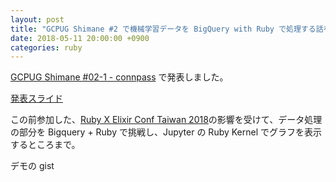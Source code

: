 ```yaml
---
layout: post
title: "GCPUG Shimane #2 で機械学習データを BigQuery with Ruby で処理する話を発表しました"
date: 2018-05-11 20:00:00 +0900
categories: ruby
---
```


[GCPUG Shimane \#02\-1 \- connpass](https://gcpug-shimane.connpass.com/event/83410/)
で発表しました。

[発表スライド](https://speakerdeck.com/regonn/ji-jie-xue-xi-detawo-bigquery-nizhi-itechu-li-suru-with-ruby)

この前参加した、[Ruby X Elixir Conf Taiwan 2018](https://tech-regonn.github.io/ruby/2018/05/04/ruby-conf-tw-workshop.html)の影響を受けて、データ処理の部分を Bigquery + Ruby で挑戦し、Jupyter の Ruby Kernel でグラフを表示するところまで。

デモの gist

<amp-gist
  data-gistid="3f261402f7fdc4ee110b4facb71c294b"
  layout="fixed-height"
  height="225">
</amp-gist>
